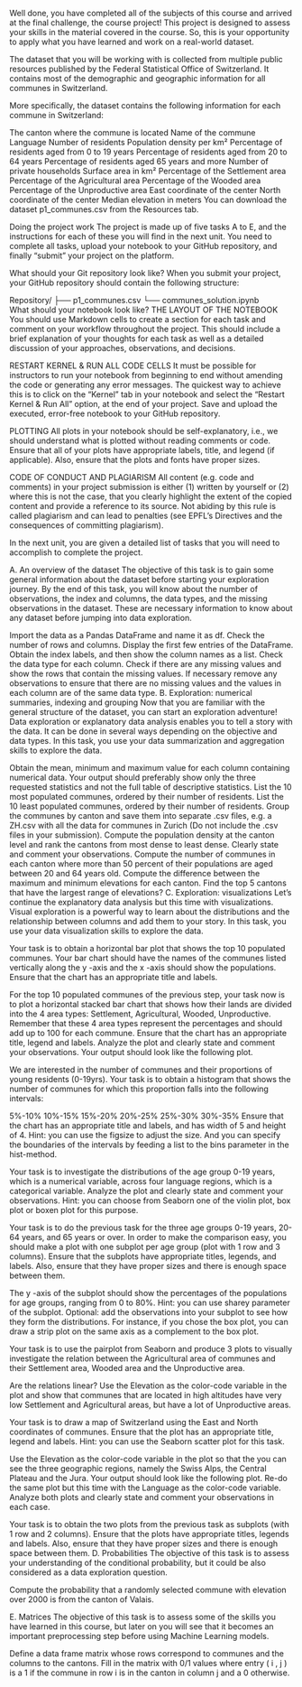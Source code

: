 Well done, you have completed all of the subjects of this course and arrived at the final challenge, the course project! This project is designed to assess your skills in the material covered in the course. So, this is your opportunity to apply what you have learned and work on a real-world dataset.

The dataset that you will be working with is collected from multiple public resources published by the Federal Statistical Office of Switzerland. It contains most of the demographic and geographic information for all communes in Switzerland.

More specifically, the dataset contains the following information for each commune in Switzerland:

The canton where the commune is located
Name of the commune
Language
Number of residents
Population density per km²
Percentage of residents aged from 0 to 19 years
Percentage of residents aged from 20 to 64 years
Percentage of residents aged 65 years and more
Number of private households
Surface area in km²
Percentage of the Settlement area
Percentage of the Agricultural area
Percentage of the Wooded area
Percentage of the Unproductive area
East coordinate of the center
North coordinate of the center
Median elevation in meters
You can download the dataset p1_communes.csv from the Resources tab.

Doing the project work
The project is made up of five tasks A to E, and the instructions for each of these you will find in the next unit. You need to complete all tasks, upload your notebook to your GitHub repository, and finally “submit” your project on the platform.

What should your Git repository look like?
When you submit your project, your GitHub repository should contain the following structure:

Repository/
├── p1_communes.csv
└── communes_solution.ipynb            
What should your notebook look like?
THE LAYOUT OF THE NOTEBOOK
You should use Markdown cells to create a section for each task and comment on your workflow throughout the project. This should include a brief explanation of your thoughts for each task as well as a detailed discussion of your approaches, observations, and decisions.

RESTART KERNEL & RUN ALL CODE CELLS
It must be possible for instructors to run your notebook from beginning to end without amending the code or generating any error messages. The quickest way to achieve this is to click on the “Kernel” tab in your notebook and select the “Restart Kernel & Run All” option, at the end of your project. Save and upload the executed, error-free notebook to your GitHub repository.

PLOTTING
All plots in your notebook should be self-explanatory, i.e., we should understand what is plotted without reading comments or code. Ensure that all of your plots have appropriate labels, title, and legend (if applicable). Also, ensure that the plots and fonts have proper sizes.

CODE OF CONDUCT AND PLAGIARISM
All content (e.g. code and comments) in your project submission is either (1) written by yourself or (2) where this is not the case, that you clearly highlight the extent of the copied content and provide a reference to its source. Not abiding by this rule is called plagiarism and can lead to penalties (see EPFL’s Directives and the consequences of committing plagiarism).

In the next unit, you are given a detailed list of tasks that you will need to accomplish to complete the project.

A. An overview of the dataset
The objective of this task is to gain some general information about the dataset before starting your exploration journey. By the end of this task, you will know about the number of observations, the index and columns, the data types, and the missing observations in the dataset. These are necessary information to know about any dataset before jumping into data exploration.

Import the data as a Pandas DataFrame and name it as df.
Check the number of rows and columns.
Display the first few entries of the DataFrame.
Obtain the index labels, and then show the column names as a list.
Check the data type for each column.
Check if there are any missing values and show the rows that contain the missing values.
If necessary remove any observations to ensure that there are no missing values and the values in each column are of the same data type.
B. Exploration: numerical summaries, indexing and grouping
Now that you are familiar with the general structure of the dataset, you can start an exploration adventure! Data exploration or explanatory data analysis enables you to tell a story with the data. It can be done in several ways depending on the objective and data types. In this task, you use your data summarization and aggregation skills to explore the data.

Obtain the mean, minimum and maximum value for each column containing numerical data. Your output should preferably show only the three requested statistics and not the full table of descriptive statistics.
List the 10 most populated communes, ordered by their number of residents.
List the 10 least populated communes, ordered by their number of residents.
Group the communes by canton and save them into separate .csv files, e.g. a ZH.csv with all the data for communes in Zurich (Do not include the .csv files in your submission).
Compute the population density at the canton level and rank the cantons from most dense to least dense. Clearly state and comment your observations.
Compute the number of communes in each canton where more than 50 percent of their populations are aged between 20 and 64 years old.
Compute the difference between the maximum and minimum elevations for each canton. Find the top 5 cantons that have the largest range of elevations?
C. Exploration: visualizations
Let’s continue the explanatory data analysis but this time with visualizations. Visual exploration is a powerful way to learn about the distributions and the relationship between columns and add them to your story. In this task, you use your data visualization skills to explore the data.

Your task is to obtain a horizontal bar plot that shows the top 10 populated communes. Your bar chart should have the names of the communes listed vertically along the 
y
-axis and the 
x
-axis should show the populations. Ensure that the chart has an appropriate title and labels.

For the top 10 populated communes of the previous step, your task now is to plot a horizontal stacked bar chart that shows how their lands are divided into the 4 area types: Settlement, Agricultural, Wooded, Unproductive. Remember that these 4 area types represent the percentages and should add up to 100 for each commune. Ensure that the chart has an appropriate title, legend and labels. Analyze the plot and clearly state and comment your observations. Your output should look like the following plot.


We are interested in the number of communes and their proportions of young residents (0-19yrs). Your task is to obtain a histogram that shows the number of communes for which this proportion falls into the following intervals:

5%-10%
10%-15%
15%-20%
20%-25%
25%-30%
30%-35%
Ensure that the chart has an appropriate title and labels, and has width of 5 and height of 4. Hint: you can use the figsize to adjust the size. And you can specify the boundaries of the intervals by feeding a list to the bins parameter in the hist-method.

Your task is to investigate the distributions of the age group 0-19 years, which is a numerical variable, across four language regions, which is a categorical variable. Analyze the plot and clearly state and comment your observations. Hint: you can choose from Seaborn one of the violin plot, box plot or boxen plot for this purpose.

Your task is to do the previous task for the three age groups 0-19 years, 20-64 years, and 65 years or over. In order to make the comparison easy, you should make a plot with one subplot per age group (plot with 1 row and 3 columns). Ensure that the subplots have appropriate titles, legends, and labels. Also, ensure that they have proper sizes and there is enough space between them.

The 
y
-axis of the subplot should show the percentages of the populations for age groups, ranging from 0 to 80%. Hint: you can use sharey parameter of the subplot.
Optional: add the observations into your subplot to see how they form the distributions. For instance, if you chose the box plot, you can draw a strip plot on the same axis as a complement to the box plot.

Your task is to use the pairplot from Seaborn and produce 3 plots to visually investigate the relation between the Agricultural area of communes and their Settlement area, Wooded area and the Unproductive area.

Are the relations linear?
Use the Elevation as the color-code variable in the plot and show that communes that are located in high altitudes have very low Settlement and Agricultural areas, but have a lot of Unproductive areas.

Your task is to draw a map of Switzerland using the East and North coordinates of communes. Ensure that the plot has an appropriate title, legend and labels. Hint: you can use the Seaborn scatter plot for this task.

Use the Elevation as the color-code variable in the plot so that the you can see the three geographic regions, namely the Swiss Alps, the Central Plateau and the Jura. Your output should look like the following plot.
Re-do the same plot but this time with the Language as the color-code variable.
Analyze both plots and clearly state and comment your observations in each case.

Your task is to obtain the two plots from the previous task as subplots (with 1 row and 2 columns). Ensure that the plots have appropriate titles, legends and labels. Also, ensure that they have proper sizes and there is enough space between them.
D. Probabilities
The objective of this task is to assess your understanding of the conditional probability, but it could be also considered as a data exploration question.

Compute the probability that a randomly selected commune with elevation over 2000 is from the canton of Valais.

E. Matrices
The objective of this task is to assess some of the skills you have learned in this course, but later on you will see that it becomes an important preprocessing step before using Machine Learning models.

Define a data frame matrix whose rows correspond to communes and the columns to the cantons. Fill in the matrix with 0/1 values where entry 
(
i
,
j
)
 is a 1 if the commune in row 
i
 is in the canton in column 
j
 and a 0 otherwise.
